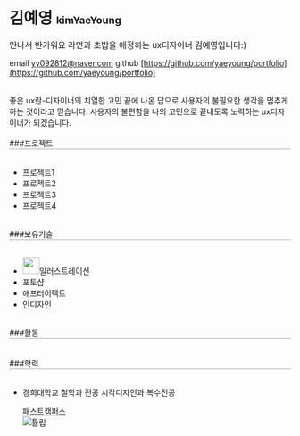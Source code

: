 # 김예영   <span style="font-size: 18px">kimYaeYoung</span> 
 

 <span style="font-size: 15px">만나서 반가워요 라면과 초밥을 애정하는 ux디자이너 김예영입니다:)</span> 

email  [yy092812@naver.com](yy092812@naver.com)
github [https://github.com/yaeyoung/portfolio](https://github.com/yaeyoung/portfolio)

<br>
좋은 ux란-디자이너의 치열한 고민 끝에 나온 답으로 사용자의 불필요한 생각을 멈추게 하는 것이라고 믿습니다.  
사용자의 불편함을 나의 고민으로 끝내도록 노력하는 ux디자이너가 되겠습니다.
<br>
<br>
###프로젝트
<div style="height:1px; background:#aaa"></div> 
<br>

  + 프로젝트1
  + 프로젝트2
  + 프로젝트3
  + 프로젝트4

<br>
###보유기술
<div style="height:1px; background:#aaa"></div> 
<br>

+ <img src="img/Illustrator.png" width="30" style="vertical-align: iddel">일러스트레이션 
+ 포토샵
+ 애프터이펙트
+ 인디자인

<br>
###활동
<div style="height:1px; background:#aaa"></div> 
<br>

<br>
###학력
<div style="height:1px; background:#aaa"></div> 
<br>

+ 경희대학교
철학과 전공
시각디자인과 복수전공



  
  
  
  
  
  
  [패스트캠퍼스](https://www.fastcampus.co.kr)  
  ![튤립](http://img1.daumcdn.net/thumb/R1920x0/?fname=http%3A%2F%2Fcfile8.uf.tistory.com%2Fimage%2F273ECD4456A718C914D5AC)